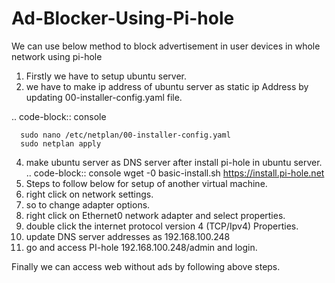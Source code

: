 # Ad-Blocker-Using-Pi-hole
We can use below method to block advertisement in user devices in whole network using pi-hole

1. Firstly we have to setup ubuntu server.
2. we have to make ip address of ubuntu server as static ip Address by updating 00-installer-config.yaml file.

.. code-block:: console

      sudo nano /etc/netplan/00-installer-config.yaml
      sudo netplan apply

4. make ubuntu server as DNS server after install pi-hole in ubuntu server.
.. code-block:: console
   wget -0 basic-install.sh https://install.pi-hole.net
5. Steps to follow below for setup of another virtual machine.
6. right click on network settings.
7. so to change adapter options.
8. right click on Ethernet0 network adapter and select properties.
9. double click the internet protocol version 4 (TCP/Ipv4) Properties.
10. update DNS server addresses as 192.168.100.248
11. go and access PI-hole 192.168.100.248/admin and login.

Finally we can access web without ads by following above steps.
